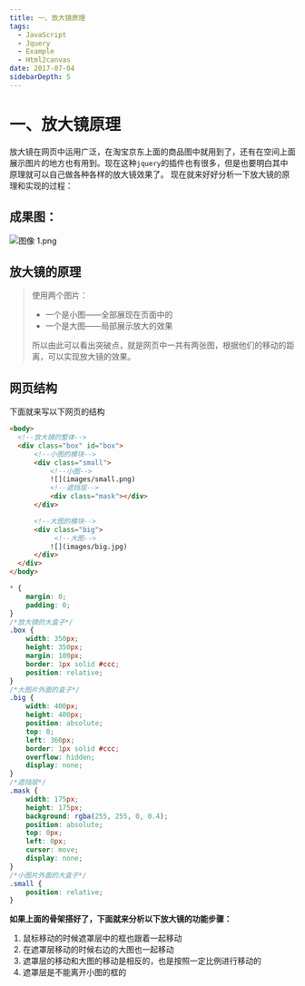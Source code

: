 ```yaml
---
title: 一、放大镜原理
tags:
  - JavaScript
  - Jquery
  - Example
  - Html2canvas
date: 2017-07-04
sidebarDepth: 5
---
```


# 一、放大镜原理
放大镜在网页中运用广泛，在淘宝京东上面的商品图中就用到了，还有在空间上面展示图片的地方也有用到。现在这种`jquery`的插件也有很多，但是也要明白其中原理就可以自己做各种各样的放大镜效果了。
现在就来好好分析一下放大镜的原理和实现的过程：

## 成果图：

![图像 1.png](/assets/images/basic/magnifier0.png)

## 放大镜的原理
> 使用两个图片：
> - 一个是小图——全部展现在页面中的
> - 一个是大图——局部展示放大的效果
>
>所以由此可以看出突破点，就是网页中一共有两张图，根据他们的移动的距离，可以实现放大镜的效果。

## 网页结构
下面就来写以下网页的结构

```html
<body>
  <!--放大镜的整体-->
  <div class="box" id="box">
      <!--小图的模块-->
      <div class="small">
          <!--小图-->
          ![](images/small.png)
          <!--遮挡层-->
          <div class="mask"></div>
      </div>

      <!--大图的模块-->
      <div class="big">
           <!--大图-->
          ![](images/big.jpg)
      </div>
  </div>
</body>
```
```css
* {
    margin: 0;
    padding: 0;
}
/*放大镜的大盒子*/
.box {
    width: 350px;
    height: 350px;
    margin: 100px;
    border: 1px solid #ccc;
    position: relative;
}
/*大图片外面的盒子*/
.big {
    width: 400px;
    height: 400px;
    position: absolute;
    top: 0;
    left: 360px;
    border: 1px solid #ccc;
    overflow: hidden;
    display: none;
}
/*遮挡层*/
.mask {
    width: 175px;
    height: 175px;
    background: rgba(255, 255, 0, 0.4);
    position: absolute;
    top: 0px;
    left: 0px;
    cursor: move;
    display: none;
}
/*小图片外面的大盒子*/
.small {
    position: relative;
}
```


**如果上面的骨架搭好了，下面就来分析以下放大镜的功能步骤：**

1. 鼠标移动的时候遮罩层中的框也跟着一起移动
2. 在遮罩层移动的时候右边的大图也一起移动
3. 遮罩层的移动和大图的移动是相反的，也是按照一定比例进行移动的
4. 遮罩层是不能离开小图的框的

